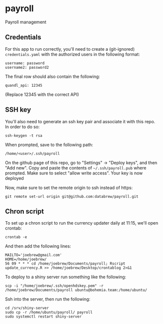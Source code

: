 # payroll
Payroll management


## Credentials

For this app to run correctly, you'll need to create a (git-ignored) `credentials.yaml` with the authorized users in the following format:

```
username: password
username2: password2
```

The final row should also contain the following:

```
quandl_api: 12345
```

(Replace 12345 with the correct API)

## SSH key

You'll also need to generate an ssh key pair and associate it with this repo. In order to do so:

```
ssh-keygen -t rsa
```

When prompted, save to the following path:
```
/home/<user>/.ssh/payroll
```

On the github page of this repo, go to "Settings" -> "Deploy keys", and then "Add new". Copy and paste the contents of `~/.ssh/payroll.pub` where prompted. Make sure to select "allow write access". Your key is now deployed

Now, make sure to set the remote origin to ssh instead of https:

```
git remote set-url origin git@github.com:databrew/payroll.git
```

## Chron script

To set up a chron script to run the currency updater daily at 11:15, we'll open crontab:

```
crontab -e
```

And then add the following lines:

```
MAILTO='joebrew@gmail.com'
HOME=/home/joebrew/
56 09 * * * cd /home/joebrew/Documents/payroll; Rscript update_currency.R >> /home/joebrew/Desktop/crontablog 2>&1

```

To deploy to a shiny server run something like the following:
```
scp -i "/home/joebrew/.ssh/openhdskey.pem" -r /home/joebrew/Documents/payroll ubuntu@bohemia.team:/home/ubuntu/

```

Ssh into the server, then run the following:
```
cd /srv/shiny-server
sudo cp -r /home/ubuntu/payroll/ payroll
sudo systemctl restart shiny-server

```
